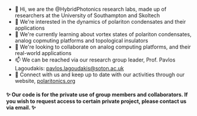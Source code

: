 - 👋 Hi, we are the @HybridPhotonics research labs, made up of researchers at the University of Southampton and Skoltech
- 👀 We're interested in the dynamics of polariton condensates and their applications
- 🌱 We're currently learning about vortex states of polariton condensates, analog copmuting platforms and topological insulators
- 💞️ We're looking to collaborate on analog computing platforms, and their real-world applications
- 📫 We can be reached via our research group leader, Prof. Pavlos Lagoudakis: pavlos.lagoudakis@soton.ac.uk
- 🔗 Connect with us and keep up to date with our activities through our website, [polaritonics.org](https://www.polaritonics.org/home)


#### ✨ Our code is for the private use of group members and collaborators. If you wish to request access to certain private project, please contact us via email. ✨
